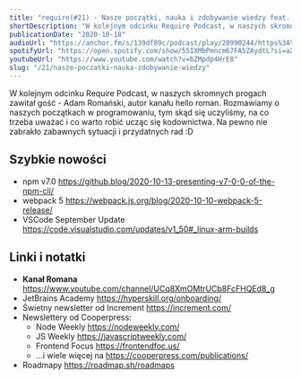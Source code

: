 ```yaml
---
title: "require(#21) - Nasze początki, nauka i zdobywanie wiedzy feat. hello roman"
shortDescription: "W kolejnym odcinku Require Podcast, w naszych skromnych progach zawitał gość - Adam Romański, autor kanału hello roman. Rozmawiamy o naszych początkach w programowaniu, tym skąd się uczyliśmy, na co trzeba uważać i co warto robić ucząc się kodownictwa. Na pewno nie zabrakło zabawnych sytuacji i przydatnych rad :D"
publicationDate: "2020-10-18"
audioUrl: "https://anchor.fm/s/139df89c/podcast/play/20990244/https%3A%2F%2Fd3ctxlq1ktw2nl.cloudfront.net%2Fstaging%2F2020-9-12%2F24ff3d1f-0cbf-2e32-ab3d-788db7da55d2.mp3"
spotifyUrl: "https://open.spotify.com/show/55IXMbPmncm67FA5ZAydtL?si=aXQlmjrpSZu-7IoLkuTTrw"
youtubeUrl: "https://www.youtube.com/watch?v=bZMpdp4HrE8"
slug: "/21/nasze-poczatki-nauka-zdobywanie-wiedzy"
---
```


W kolejnym odcinku Require Podcast, w naszych skromnych progach zawitał gość - Adam Romański, autor kanału hello roman. Rozmawiamy o naszych początkach w programowaniu, tym skąd się uczyliśmy, na co trzeba uważać i co warto robić ucząc się kodownictwa. Na pewno nie zabrakło zabawnych sytuacji i przydatnych rad :D

## Szybkie nowości

- npm v7.0 https://github.blog/2020-10-13-presenting-v7-0-0-of-the-npm-cli/
- webpack 5 https://webpack.js.org/blog/2020-10-10-webpack-5-release/
- VSCode September Update https://code.visualstudio.com/updates/v1_50#_linux-arm-builds

## Linki i notatki

- **Kanał Romana** https://www.youtube.com/channel/UCq8XmOMtrUCb8FcFHQEd8_g
- JetBrains Academy https://hyperskill.org/onboarding/
- Świetny newsletter od Increment https://increment.com/
- Newslettery od Cooperpress:
  - Node Weekly https://nodeweekly.com/
  - JS Weekly https://javascriptweekly.com/
  - Frontend Focus https://frontendfoc.us/
  - ...i wiele więcej na https://cooperpress.com/publications/
- Roadmapy https://roadmap.sh/roadmaps
